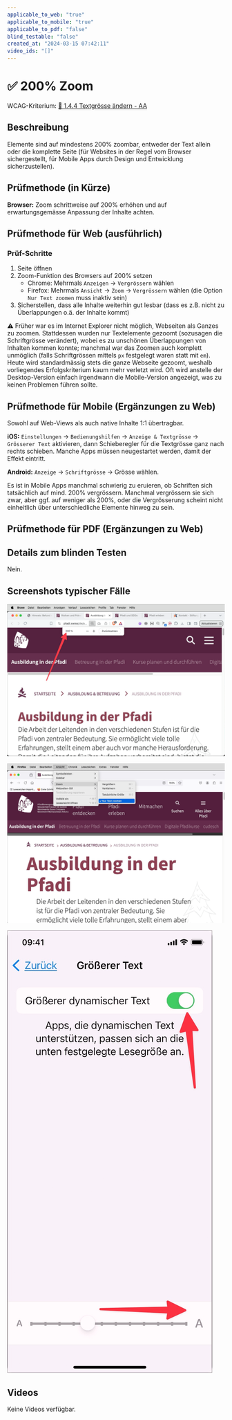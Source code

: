 ```yaml
---
applicable_to_web: "true"
applicable_to_mobile: "true"
applicable_to_pdf: "false"
blind_testable: "false"
created_at: "2024-03-15 07:42:11"
video_ids: "[]"
---
```


# ✅ 200% Zoom

WCAG-Kriterium: [📜 1.4.4 Textgrösse ändern - AA](..)

## Beschreibung

Elemente sind auf mindestens 200% zoombar, entweder der Text allein oder die komplette Seite (für Websites in der Regel vom Browser sichergestellt, für Mobile Apps durch Design und Entwicklung sicherzustellen).

## Prüfmethode (in Kürze)

**Browser:** Zoom schrittweise auf 200% erhöhen und auf erwartungsgemässe Anpassung der Inhalte achten.

## Prüfmethode für Web (ausführlich)

### Prüf-Schritte

1. Seite öffnen
1. Zoom-Funktion des Browsers auf 200% setzen
    - Chrome: Mehrmals `Anzeigen` → `Vergrössern` wählen
    - Firefox: Mehrmals `Ansicht` → `Zoom` → `Vergrössern` wählen (die Option `Nur Text zoomen` muss inaktiv sein)
1. Sicherstellen, dass alle Inhalte weiterhin gut lesbar (dass es z.B. nicht zu Überlappungen o.ä. der Inhalte kommt)

⚠️ Früher war es im Internet Explorer nicht möglich, Webseiten als Ganzes zu zoomen. Stattdessen wurden nur Textelemente gezoomt (sozusagen die Schriftgrösse verändert), wobei es zu unschönen Überlappungen von Inhalten kommen konnte; manchmal war das Zoomen auch komplett unmöglich (falls Schriftgrössen mittels `px` festgelegt waren statt mit `em`). Heute wird standardmässig stets die ganze Webseite gezoomt, weshalb vorliegendes Erfolgskriterium kaum mehr verletzt wird. Oft wird anstelle der Desktop-Version einfach irgendwann die Mobile-Version angezeigt, was zu keinen Problemen führen sollte.

## Prüfmethode für Mobile (Ergänzungen zu Web)

Sowohl auf Web-Views als auch native Inhalte 1:1 übertragbar.

**iOS:** `Einstellungen` → `Bedienungshilfen` → `Anzeige & Textgrösse` → `Grösserer Text` aktivieren, dann Schieberegler für die Textgrösse ganz nach rechts schieben. Manche Apps müssen neugestartet werden, damit der Effekt eintritt.

**Android:** `Anzeige` → `Schriftgrösse` → Grösse wählen.

Es ist in Mobile Apps manchmal schwierig zu eruieren, ob Schriften sich tatsächlich auf mind. 200% vergrössern. Manchmal vergrössern sie sich zwar, aber ggf. auf weniger als 200%, oder die Vergrösserung scheint nicht einheitlich über unterschiedliche Elemente hinweg zu sein.

## Prüfmethode für PDF (Ergänzungen zu Web)



## Details zum blinden Testen

Nein.

## Screenshots typischer Fälle

![Webseiten lassen sich meistens problemlos zoomen](images/webseiten-lassen-sich-meistens-problemlos-zoomen.png)

![Firefox erlaubt auch, nur den Text zu zoomen](images/firefox-erlaubt-auch-nur-den-text-zu-zoomen.png)

![Text-Vergrösserung in iOS](images/text-vergrsserung-in-ios.png)

## Videos

Keine Videos verfügbar.
